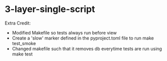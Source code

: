 # 3-layer-single-script

Extra Credit:
- Modified Makefile so tests always run before view
- Create a 'slow' marker defined in the pyproject.toml file to run make test_smoke
- Changed makefile such that it removes db everytime tests are run using make test